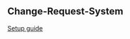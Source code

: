 ## Change-Request-System

[Setup guide](./src/test/resources/com/baeldung/hexagonal-crq/README.md)

